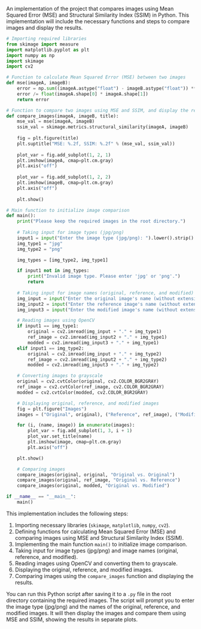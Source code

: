 An implementation of the project that compares images using Mean Squared Error (MSE) and Structural Similarity Index (SSIM) in Python. This implementation will include the necessary functions and steps to compare images and display the results.

```python
# Importing required libraries
from skimage import measure
import matplotlib.pyplot as plt
import numpy as np
import skimage
import cv2

# Function to calculate Mean Squared Error (MSE) between two images
def mse(imageA, imageB):
    error = np.sum((imageA.astype("float") - imageB.astype("float")) ** 2)
    error /= float(imageA.shape[0] * imageA.shape[1])
    return error

# Function to compare two images using MSE and SSIM, and display the results
def compare_images(imageA, imageB, title):
    mse_val = mse(imageA, imageB)
    ssim_val = skimage.metrics.structural_similarity(imageA, imageB)
    
    fig = plt.figure(title)
    plt.suptitle("MSE: %.2f, SSIM: %.2f" % (mse_val, ssim_val))
    
    plot_var = fig.add_subplot(1, 2, 1)
    plt.imshow(imageA, cmap=plt.cm.gray)
    plt.axis("off")
    
    plot_var = fig.add_subplot(1, 2, 2)
    plt.imshow(imageB, cmap=plt.cm.gray)
    plt.axis("off")
    
    plt.show()

# Main function to initialize image comparison
def main():
    print("Please keep the required images in the root directory.")
    
    # Taking input for image types (jpg/png)
    input1 = input("Enter the image type (jpg/png): ").lower().strip()
    img_type1 = "jpg"
    img_type2 = "png"

    img_types = [img_type2, img_type1]

    if input1 not in img_types:
        print("Invalid image type. Please enter 'jpg' or 'png'.")
        return
    
    # Taking input for image names (original, reference, and modified)
    img_input = input("Enter the original image's name (without extension): ")
    img_input2 = input("Enter the reference image's name (without extension): ")
    img_input3 = input("Enter the modified image's name (without extension): ")

    # Reading images using OpenCV
    if input1 == img_type1:
        original = cv2.imread(img_input + "." + img_type1)
        ref_image = cv2.imread(img_input2 + "." + img_type1)
        modded = cv2.imread(img_input3 + "." + img_type1)
    elif input1 == img_type2:
        original = cv2.imread(img_input + "." + img_type2)
        ref_image = cv2.imread(img_input2 + "." + img_type2)
        modded = cv2.imread(img_input3 + "." + img_type2)

    # Converting images to grayscale
    original = cv2.cvtColor(original, cv2.COLOR_BGR2GRAY)
    ref_image = cv2.cvtColor(ref_image, cv2.COLOR_BGR2GRAY)
    modded = cv2.cvtColor(modded, cv2.COLOR_BGR2GRAY)

    # Displaying original, reference, and modified images
    fig = plt.figure("Images")
    images = ("Original", original), ("Reference", ref_image), ("Modified", modded)

    for (i, (name, image)) in enumerate(images):
        plot_var = fig.add_subplot(1, 3, i + 1)
        plot_var.set_title(name)
        plt.imshow(image, cmap=plt.cm.gray)
        plt.axis("off")

    plt.show()

    # Comparing images
    compare_images(original, original, "Original vs. Original")
    compare_images(original, ref_image, "Original vs. Reference")
    compare_images(original, modded, "Original vs. Modified")

if __name__ == "__main__":
    main()
```

This implementation includes the following steps:

1. Importing necessary libraries (`skimage`, `matplotlib`, `numpy`, `cv2`).
2. Defining functions for calculating Mean Squared Error (MSE) and comparing images using MSE and Structural Similarity Index (SSIM).
3. Implementing the main function `main()` to initialize image comparison.
4. Taking input for image types (jpg/png) and image names (original, reference, and modified).
5. Reading images using OpenCV and converting them to grayscale.
6. Displaying the original, reference, and modified images.
7. Comparing images using the `compare_images` function and displaying the results.

You can run this Python script after saving it to a `.py` file in the root directory containing the required images. The script will prompt you to enter the image type (jpg/png) and the names of the original, reference, and modified images. It will then display the images and compare them using MSE and SSIM, showing the results in separate plots.
